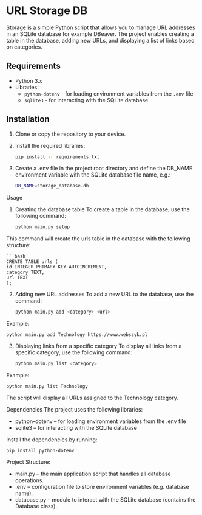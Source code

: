 # URL Storage DB

Storage is a simple Python script that allows you to manage URL addresses in an SQLite database for example DBeaver. The project enables creating a table in the database, adding new URLs, and displaying a list of links based on categories.

## Requirements

- Python 3.x
- Libraries:
  - `python-dotenv` - for loading environment variables from the `.env` file
  - `sqlite3` - for interacting with the SQLite database

## Installation

1. Clone or copy the repository to your device.
2. Install the required libraries:
   ```bash
   pip install -r requirements.txt

3. Create a .env file in the project root directory and define the DB_NAME environment variable with the SQLite database file name, e.g.:

    ```bash
    DB_NAME=storage_database.db
   
Usage
1. Creating the database table
To create a table in the database, use the following command:

    ```bash
    python main.py setup

This command will create the urls table in the database with the following structure:

    ```bash
    CREATE TABLE urls (
    id INTEGER PRIMARY KEY AUTOINCREMENT, 
    category TEXT, 
    url TEXT
    );
2. Adding new URL addresses
To add a new URL to the database, use the command:

    ```bash
    python main.py add <category> <url>
Example:

    python main.py add Technology https://www.webszyk.pl
3. Displaying links from a specific category
To display all links from a specific category, use the following command:

    ```bash
    python main.py list <category>
Example:

    python main.py list Technology
The script will display all URLs assigned to the Technology category.

Dependencies
The project uses the following libraries:

- python-dotenv – for loading environment variables from the .env file
- sqlite3 – for interacting with the SQLite database

Install the dependencies by running:

    pip install python-dotenv

Project Structure:

- main.py – the main application script that handles all database operations.
- .env – configuration file to store environment variables (e.g. database name).
- database.py – module to interact with the SQLite database (contains the Database class).